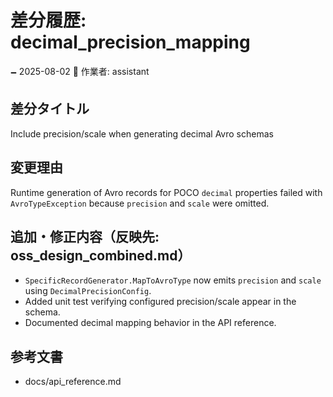 # 差分履歴: decimal_precision_mapping

🗕 2025-08-02
🧐 作業者: assistant

## 差分タイトル
Include precision/scale when generating decimal Avro schemas

## 変更理由
Runtime generation of Avro records for POCO `decimal` properties failed with `AvroTypeException` because `precision` and `scale` were omitted.

## 追加・修正内容（反映先: oss_design_combined.md）
- `SpecificRecordGenerator.MapToAvroType` now emits `precision` and `scale` using `DecimalPrecisionConfig`.
- Added unit test verifying configured precision/scale appear in the schema.
- Documented decimal mapping behavior in the API reference.

## 参考文書
- docs/api_reference.md
